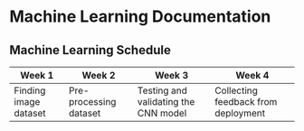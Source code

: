 # Machine Learning Documentation

## Machine Learning Schedule

| Week 1                 | Week 2                   | Week 3                               | Week 4                                  |
| ---------------------- | ------------------------ | ------------------------------------ | --------------------------------------- |
| Finding image dataset  | Pre-processing dataset   | Testing and validating the CNN model | Collecting feedback from deployment     |


